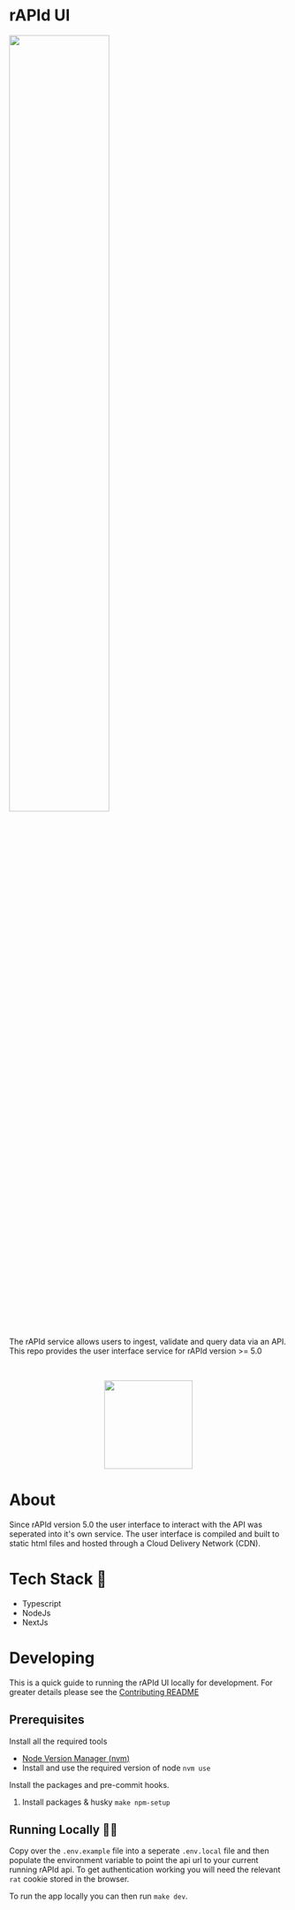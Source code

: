 # rAPId UI

<img src="https://github.com/no10ds/rapid-api/blob/main/logo.png?raw=true" display=block margin-left=auto margin-right=auto width=60%;/>


The rAPId service allows users to ingest, validate and query data via an API. This repo provides the user interface service for rAPId version >= 5.0

<br />
<p align="center">
<a href="https://ukgovernmentdigital.slack.com/archives/C03E5GV2LQM"><img src="https://user-images.githubusercontent.com/609349/63558739-f60a7e00-c502-11e9-8434-c8a95b03ce62.png" width=160px; /></a>
</p>

# About

Since rAPId version 5.0 the user interface to interact with the API was seperated into it's own service. The user interface is compiled and built to static html files and hosted through a Cloud Delivery Network (CDN).

# Tech Stack 🍭

- Typescript
- NodeJs
- NextJs
# Developing

This is a quick guide to running the rAPId UI locally for development. For greater details please see the [Contributing README](CONTRIBUTING.md)

## Prerequisites

Install all the required tools
- [Node Version Manager (nvm)](https://github.com/nvm-sh/nvm#installing-and-updating)
- Install and use the required version of node `nvm use` 

Install the packages and pre-commit hooks.

1. Install packages & husky `make npm-setup`

## Running Locally 🏃‍♂️

Copy over the `.env.example` file into a seperate `.env.local` file and then populate the environment variable to point the api url to your current running rAPId api. To get authentication working you will need the relevant `rat` cookie stored in the browser.

To run the app locally you can then run `make dev`.